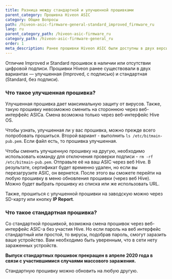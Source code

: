 ```yaml
---
title: Разница между стандартной и улучшенной прошивками
parent_category: Прошивка Hiveon ASIC
category: Общие Вопросы
path: /hiveon-asic-firmware-general-standard_improved_firmware_ru
lang: ru
parent_category_path: /hiveon-asic-firmware_ru
category_path: /hiveon-asic-firmware-general_ru
order: 1
meta_description: Ранее прошивки Hiveon ASIC были доступны в двух версиях: улучшенной и стандартной. В чём разница? Ответ - в этой статье. 
---
```


Отличие Improved и Standard прошивок в наличии или отсутствии цифровой подписи. Прошивки Hiveon ранее существовали в двух вариантах — улучшенная (Improved, с подписью) и стандартная (Standard, без подписи).

### Что такое улучшенная прошивка?
Улучшенная прошивка дает максимальную защиту от вирусов. Также, такую прошивку невозможно сменить на стороннюю через веб-интерфейс ASICа. Смена возможна только через веб-интерфейс Hive OS.

Чтобы узнать, улучшенная ли у вас прошивка, можно прежде всего попробовать прошиться. Второй вариант - выполнить `ls /etc/bitmain-pub.pem`. Если файл есть, то прошивка улучшенная.

Чтобы сменить улучшенную прошивку на другую, необходимо использовать команду для отключения проверки подписи - `rm -rf /etc/bitmain-pub.pem`. Отправьте её на ваш ASIC через веб Hive. В результате, сертификат будет временно удален, но если вы перезагрузите ASIC, он вернется. После этого вы сможете перейти на любую прошивку в меню обновления прошивки (через веб Hive). Можно будет выбрать прошивку из списка или же использовать URL.

Также, прошиться с улучшенной прошивки на заводскую можно через SD-карту или кнопку **IP Report**.

### Что такое стандартная прошивка?
Со стандартной прошивкой, возможна смена прошивок через веб-интерфейс ASIC-а без участия Hive. Но если пароль на веб интерфейс стандартный или простой, то вирусы, подобрав пароль, смогут заразить ваше устройство. Вам необходимо быть уверенным, что в сети нету зараженных устройств.

**Выпуск стандартных прошивок прекращен в апреле 2020 года в связи с участившимися случаями массового заражения.**

Стандартную прошивку можно обновить на любую другую.
